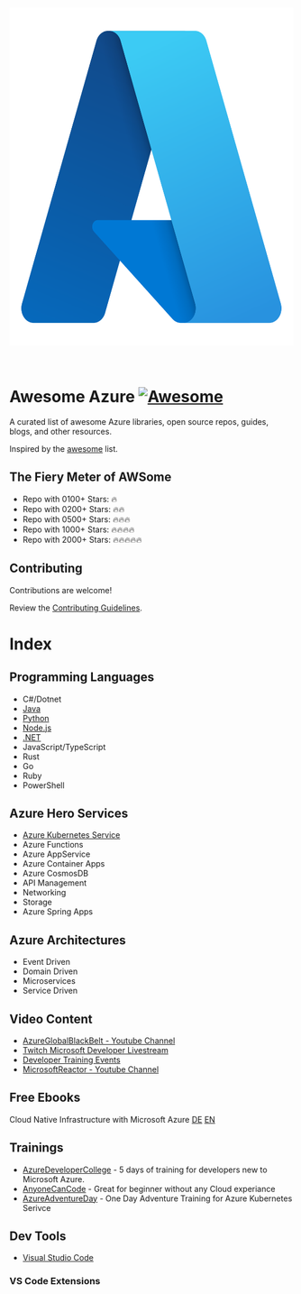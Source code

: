 <br/>
<p align="center">
  <img src="../assets/azure.png" width="600" height="600">
</p>
<br/>

# Awesome Azure [![Awesome](https://cdn.rawgit.com/sindresorhus/awesome/d7305f38d29fed78fa85652e3a63e154dd8e8829/media/badge.svg)](https://github.com/sindresorhus/awesome)

A curated list of awesome Azure libraries, open source repos, guides, blogs, and other resources.

Inspired by the [awesome](https://github.com/sindresorhus/awesome) list.

## The Fiery Meter of AWSome

* Repo with 0100+ Stars: :fire:
* Repo with 0200+ Stars: :fire::fire:
* Repo with 0500+ Stars: :fire::fire::fire:
* Repo with 1000+ Stars: :fire::fire::fire::fire:
* Repo with 2000+ Stars: :fire::fire::fire::fire::fire:

## Contributing

Contributions are welcome!

Review the [Contributing Guidelines](./CONTRIBUTING.md).

# Index

## Programming Languages

* C#/Dotnet
* [Java](./java.md)
* [Python](./python.md)
* [Node.js](./nodejs.md)
* [.NET](./.NET.md)
* JavaScript/TypeScript
* Rust
* Go
* Ruby
* PowerShell

## Azure Hero Services

* [Azure Kubernetes Service](./aks.md)
* Azure Functions
* Azure AppService
* Azure Container Apps
* Azure CosmosDB
* API Management
* Networking
* Storage
* Azure Spring Apps

## Azure Architectures

* Event Driven
* Domain Driven
* Microservices
* Service Driven

## Video Content

* [AzureGlobalBlackBelt - Youtube Channel](https://www.youtube.com/c/AzureGlobalBlackBelt)
* [Twitch Microsoft Developer Livestream](https://www.twitch.tv/microsoftdeveloper)
* [Developer Training Events](https://reactor.microsoft.com/en-us/reactor/home/index/)
* [MicrosoftReactor - Youtube Channel](https://www.youtube.com/c/MicrosoftReactor1)

## Free Ebooks

Cloud Native Infrastructure with Microsoft Azure [DE](https://azure.microsoft.com/de-de/resources/cloud-native-infrastructure-with-microsoft-azure/?WT.mc_id=AID3051920_EML_8080953) [EN](https://azure.microsoft.com/en-us/resources/cloud-native-infrastructure-with-microsoft-azure/?WT.mc_id=AID3051920_EML_8080953)

## Trainings

* [AzureDeveloperCollege](https://github.com/azuredevcollege/trainingdays) - 5 days of training for developers new to Microsoft Azure.
* [AnyoneCanCode](https://github.com/microsoft/anyonecancode) - Great for beginner without any Cloud experiance
* [AzureAdventureDay](https://www.microsoft.com/de-de/techwiese/events/azure-adventure-day.aspx) - One Day Adventure Training for Azure Kubernetes Serivce

## Dev Tools

* [Visual Studio Code](https://code.visualstudio.com/)

### VS Code Extensions
